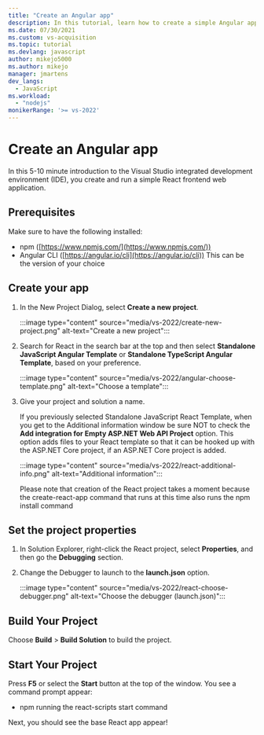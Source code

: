 ```yaml
---
title: "Create an Angular app"
description: In this tutorial, learn how to create a simple Angular application in Visual Studio.
ms.date: 07/30/2021
ms.custom: vs-acquisition
ms.topic: tutorial
ms.devlang: javascript
author: mikejo5000
ms.author: mikejo
manager: jmartens
dev_langs:
  - JavaScript
ms.workload:
  - "nodejs"
monikerRange: '>= vs-2022'
---
```

# Create an Angular app

In this 5-10 minute introduction to the Visual Studio integrated development environment (IDE), you create and run a simple React frontend web application.

## Prerequisites

Make sure to have the following installed:

- npm ([https://www.npmjs.com/](https://www.npmjs.com/)) 
- Angular CLI ([https://angular.io/cli](https://angular.io/cli))
  This can be the version of your choice

## Create your app

1. In the New Project Dialog, select **Create a new project**.

   :::image type="content" source="media/vs-2022/create-new-project.png" alt-text="Create a new project":::

1. Search for React in the search bar at the top and then select **Standalone JavaScript Angular Template** or **Standalone TypeScript Angular Template**, based on your preference.

   :::image type="content" source="media/vs-2022/angular-choose-template.png" alt-text="Choose a template":::

1. Give your project and solution a name. 

   If you previously selected Standalone JavaScript React Template, when you get to the Additional information window be sure NOT to check the **Add integration for Empty ASP.NET Web API Project** option. This option adds files to your React template so that it can be hooked up with the ASP.NET Core project, if an ASP.NET Core project is added.

   :::image type="content" source="media/vs-2022/react-additional-info.png" alt-text="Additional information":::

   Please note that creation of the React project takes a moment because the create-react-app command that runs at this time also runs the npm install command

## Set the project properties

1. In Solution Explorer, right-click the React project, select **Properties**, and then go the **Debugging** section.

1. Change the Debugger to launch to the **launch.json** option.
 
   :::image type="content" source="media/vs-2022/react-choose-debugger.png" alt-text="Choose the debugger (launch.json)":::

## Build Your Project

Choose **Build** > **Build Solution**  to build the project.

## Start Your Project

Press **F5** or select the **Start** button at the top of the window. You see a command prompt appear:

- npm running the react-scripts start command

Next, you should see the base React app appear!
